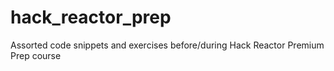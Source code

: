 # hack_reactor_prep

Assorted code snippets and exercises before/during Hack Reactor Premium Prep course